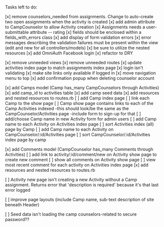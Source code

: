Tasks left to do:

[x] remove counselors_needed from assignments. Change to auto-create two open assignments when the activity is created
[x] add admin attribute to CampCounselor to allow Activity creation
[x] Assignments needs a user-submittable attribute -- rating
[x] fields should be enclosed within a fields_with_errors class
[x] add display of form validation errors
[x] error messages describing the validation failures must be present within the view (edit and new for all controllers/models)
[x] be sure to utilize the nested resources
[x] add OmniAuth Facebook login
[x] refactor to DRY

[x] remove unneeded views
[x] remove unneeded routes
[x] update activities index page to match assignments index page
[x] login isn't validating
[x] make site links only available if logged in
[x] move navigation menu to top
[x] add confirmation popup when deleting counselor account


[x] add Camps model (Camp has_many CampCounselors through Activities)
  [x] add camp_id to activities table
  [x] add camp seed data
  [x] add resources and nested resources to routes.rb
  [ ] add Camp index page
    [ ] link each Camp to the show page
    [ ] Camp show page contains links to each of the Camp Activities indexed
        -this should look/be the same as the CampCounselor/Activities page
        -include form to sign-up for that
  [ ] add/choose Camp name in new Activity form for admin users
  [ ] add Camp name to each Activity on Activities index page
    [ ] sort Activities index (all) page by Camp
  [ ] add Camp name to each Activity on CampCounselor/:id/Activities page
    [ ] sort CampCounselor/:id/Activities index page by camp

[x] add Comments model (CampCounselor has_many Comments through Activities)
  [ ] add link to activity/:id/comment/new on Activity show page to create new comment
  [ ] show all comments on Activity show page
  [ ] view most recent comment for each activity on Activities index page
  [x] add resources and nested resources to routes.rb

[ ] Activity new page isn't creating a new Activity without a Camp assignment.  Returns error that 'description is required' because it's that last error logged

[ ] improve page layouts (include Camp name, sub-text description of site beneath Header)

[ ] Seed data isn't loading the camp counselors-related to secure password??
